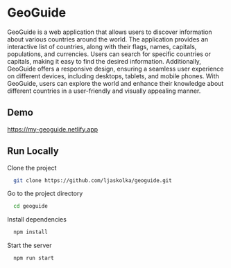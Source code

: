 
# GeoGuide

GeoGuide is a web application that allows users to discover information about various countries around the world. The application provides an interactive list of countries, along with their flags, names, capitals, populations, and currencies. Users can search for specific countries or capitals, making it easy to find the desired information. Additionally, GeoGuide offers a responsive design, ensuring a seamless user experience on different devices, including desktops, tablets, and mobile phones. With GeoGuide, users can explore the world and enhance their knowledge about different countries in a user-friendly and visually appealing manner.
## Demo

https://my-geoguide.netlify.app


## Run Locally

Clone the project

```bash
  git clone https://github.com/ljaskolka/geoguide.git
```

Go to the project directory

```bash
  cd geoguide
```

Install dependencies

```bash
  npm install
```

Start the server

```bash
  npm run start
```
